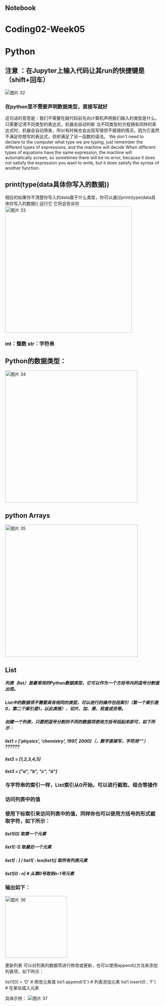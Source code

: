 ## Notebook
# Coding02-Week05
# Python
## 注意 ：在Jupyter上输入代码让其run的快捷键是（shift+回车）
![图片 32](https://user-images.githubusercontent.com/92034503/158812855-b9bc8525-57fb-487c-b8bf-e7faba742282.png)
### 在python里不需要声明数据类型，直接写就好
这句话的意思是：我们不需要在敲代码前先向计算机声明我们输入的类型是什么，只需要记清不同类型的表达式，机器会自动判断
当不同类型的方程拥有同样的表达式时，机器会自动筛查，所以有时候也会出现写错但不报错的情况，因为它虽然不满足你想写的表达式，但却满足了另一函数的语法。
We don't need to declare to the computer what type we are typing, just remember the different types of expressions, and the machine will decide
When different types of equations have the same expression, the machine will automatically screen, so sometimes there will be no error, because it does not satisfy the expression you want to write, but it does satisfy the syntax of another function.

## print(type(data具体你写入的数据))
相应的如果你不清楚你写入的data属于什么类型，你可以通过print(type(data具体你写入的数据))
运行它 它将会告诉你
<img width="413" alt="图片 33" src="https://user-images.githubusercontent.com/92034503/158813207-1613166c-54ec-4f16-9c97-40836e9fd02a.png">
### int：整数  str：字符串

## Python的数据类型：

<img width="432" alt="图片 34" src="https://user-images.githubusercontent.com/92034503/158813309-206caab3-cf2d-4b9b-b2b7-4f8ff3070783.png">

## python Arrays

<img width="433" alt="图片 35" src="https://user-images.githubusercontent.com/92034503/158813593-5ae88a8c-33b1-45c9-b3d2-75a009cfff16.png">

## List

##### 列表（list）是最常用的Python数据类型，它可以作为一个方括号内的逗号分割值出现。

##### List中的数据项不需要具有相同的类型，可以进行的操作包括索引（第一个索引是0，第二个索引是1，以此类推）、切片、加、乘、检查成员等。


##### 创建一个列表，只要把逗号分割的不同的数据项使用方括号括起来即可，如下所示：

##### list1 = [‘physics', ‘chemistry', 1997, 2000]（，数字直接写，字符用“”） ??????

##### list2 = [1,2,3,4,5]

##### list3 = ["a", "b", "c", "d"]

### 与字符串的索引一样，List索引从0开始，可以进行截取、组合等操作

### 访问列表中的值

### 使用下标索引来访问列表中的值，同样你也可以使用方括号的形式截取字符，如下所示：

##### list1[0]   取第一个元素

##### list1[-1]  取最后一个元素

##### list1[ : ] / list1[ : len(list1)] 取所有列表元素

##### list1[0 : n] # 从第0号取到n-1号元素

### 输出如下：
 <img width="202" alt="图片 36" src="https://user-images.githubusercontent.com/92034503/158815021-6793b0af-d670-426b-b55f-36c7793c1879.png">
 
更新列表
可以对列表的数据项进行修改或更新，也可以使用append()方法来添加列表项，如下所示：

list1[0] = ‘D'       # 修改元素值
list1.append(‘E')    # 列表添加元素
list1.insert(0 , 'F')   # 在某处插入元素

具体示例：
![图片 37](https://user-images.githubusercontent.com/92034503/158815635-b63d00e1-054d-4a8e-af68-9329e0c9fb0e.png)
